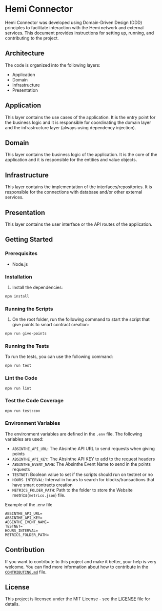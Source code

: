 # Hemi Connector

Hemi Connector was developed using Domain-Driven Design (DDD) principles to facilitate interaction with the Hemi network and external services. This document provides instructions for setting up, running, and contributing to the project.

## Architecture

The code is organized into the following layers:

- Application
- Domain
- Infrastructure
- Presentation

## Application

This layer contains the use cases of the application. It is the entry point for the business logic and it is responsible for coordinating the domain layer and the infrastructure layer (always using dependency injection).

## Domain

This layer contains the business logic of the application. It is the core of the application and it is responsible for the entities and value objects.

## Infrastructure

This layer contains the implementation of the interfaces/repositories. It is responsible for the connections with database and/or other external services.

## Presentation

This layer contains the user interface or the API routes of the application.

## Getting Started

### Prerequisites

- Node.js

### Installation

1. Install the dependencies:

```bash
npm install
```

### Running the Scripts

1. On the root folder, run the following command to start the script that give points to smart contract creation:

```bash
npm run give-points
```

### Running the Tests

To run the tests, you can use the following command:

```bash
npm run test
```

### Lint the Code

```bash
npm run lint
```

### Test the Code Coverage

```bash
npm run test:cov
```

### Environment Variables

The environment variables are defined in the `.env` file. The following variables are used:

- `ABSINTHE_API_URL`: The Absinthe API URL to send requests when giving points
- `ABSINTHE_API_KEY`: The Absinthe API KEY to add to the request headers
- `ABSINTHE_EVENT_NAME`: The Absinthe Event Name to send in the points requests
- `TESTNET`: Boolean value to set if the scripts should run on testnet or no
- `HOURS_INTERVAL`: Interval in hours to search for blocks/transactions that have smart contracts creation
- `METRICS_FOLDER_PATH`: Path to the folder to store the Website metrics(`metrics.json`) file.

Example of the .env file

```env
ABSINTHE_API_URL=
ABSINTHE_API_KEY=
ABSINTHE_EVENT_NAME=
TESTNET=
HOURS_INTERVAL=
METRICS_FOLDER_PATH=
```

## Contribution

If you want to contribute to this project and make it better, your help is very welcome.
You can find more information about how to contribute in the [`CONTRIBUTING.md`](https://github.com/hemilabs/.github/blob/main/CONTRIBUTING.md) file.

## License

This project is licensed under the MIT License - see the [LICENSE](./LICENSE) file for details.
